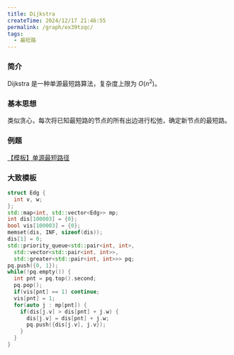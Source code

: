 ```yaml
---
title: Dijkstra
createTime: 2024/12/17 21:46:55
permalink: /graph/ex39tzqc/
tags:
  - 最短路
---
```


### 简介

Dijkstra 是一种单源最短路算法，复杂度上限为 $O(n^2)$。

### 基本思想

类似贪心，每次将已知最短路的节点的所有出边进行松弛，确定新节点的最短路。

### 例题

[【模板】单源最短路径](https://www.luogu.com.cn/problem/P4779)

### 大致模板

```cpp
struct Edg {
  int v, w;
};
std::map<int, std::vector<Edg>> mp;
int dis[100003] = {0};
bool vis[100003] = {0};
memset(dis, INF, sizeof(dis));
dis[1] = 0;
std::priority_queue<std::pair<int, int>, 
  std::vector<std::pair<int, int>>, 
  std::greater<std::pair<int, int>>> pq;
pq.push({0, 1});
while(!pq.empty()) {
  int pnt = pq.top().second;
  pq.pop();
  if(vis[pnt] == 1) continue;
  vis[pnt] = 1;
  for(auto j : mp[pnt]) {
    if(dis[j.v] > dis[pnt] + j.w) {
      dis[j.v] = dis[pnt] + j.w;
      pq.push({dis[j.v], j.v});
    }
  }
}
```
